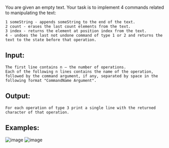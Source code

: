 You are given an empty text. Your task is to implement 4 commands related to manipulating the text:

	1 someString - appends someString to the end of the text.
	2 count - erases the last count elements from the text.
	3 index - returns the element at position index from the text.
	4 - undoes the last not undone command of type 1 or 2 and returns the text to the state before that operation.

## Input: 

	The first line contains n – the number of operations.
	Each of the following n lines contains the name of the operation, followed by the command argument, if any, separated by space in the following format "CommandName Argument".

## Output:

	For each operation of type 3 print a single line with the returned character of that operation.

## Examples:

![image](https://user-images.githubusercontent.com/45227327/213013975-70282db9-485b-4ec6-b2bd-4d421eef993b.png)
![image](https://user-images.githubusercontent.com/45227327/213014088-183e9c54-5abb-4fbf-9c4c-aa9acc32cdb7.png)
